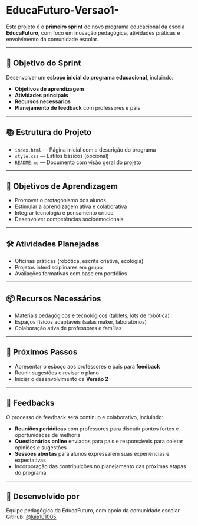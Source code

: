 ﻿# EducaFuturo-Versao1-

Este projeto é o **primeiro sprint** do novo programa educacional da escola **EducaFuturo**, com foco em inovação pedagógica, atividades práticas e envolvimento da comunidade escolar.

---

## 🎯 Objetivo do Sprint

Desenvolver um **esboço inicial do programa educacional**, incluindo:

- **Objetivos de aprendizagem**
- **Atividades principais**
- **Recursos necessários**
- **Planejamento de feedback** com professores e pais

---

## 📚 Estrutura do Projeto

- `index.html` — Página inicial com a descrição do programa
- `style.css` — Estilos básicos (opcional)
- `README.md` — Documento com visão geral do projeto

---

## 🧠 Objetivos de Aprendizagem

- Promover o protagonismo dos alunos
- Estimular a aprendizagem ativa e colaborativa
- Integrar tecnologia e pensamento crítico
- Desenvolver competências socioemocionais

---

## 🛠️ Atividades Planejadas

- Oficinas práticas (robótica, escrita criativa, ecologia)
- Projetos interdisciplinares em grupo
- Avaliações formativas com base em portfólios

---

## 📦 Recursos Necessários

- Materiais pedagógicos e tecnológicos (tablets, kits de robótica)
- Espaços físicos adaptáveis (salas maker, laboratórios)
- Colaboração ativa de professores e famílias

---

## 📢 Próximos Passos

- Apresentar o esboço aos professores e pais para **feedback**
- Reunir sugestões e revisar o plano
- Iniciar o desenvolvimento da **Versão 2**

---

## 💬 Feedbacks

O processo de feedback será contínuo e colaborativo, incluindo:

- **Reuniões periódicas** com professores para discutir pontos fortes e oportunidades de melhoria
- **Questionários online** enviados para pais e responsáveis para coletar opiniões e sugestões
- **Sessões abertas** para alunos expressarem suas experiências e expectativas
- Incorporação das contribuições no planejamento das próximas etapas do programa

---

## 🚀 Desenvolvido por

Equipe pedagógica da EducaFuturo, com apoio da comunidade escolar.  
GitHub: [@luis101005](https://github.com/luis101005)

